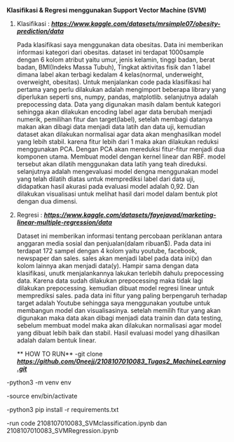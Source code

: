 **Klasifikasi & Regresi menggunakan Support Vector Machine (SVM)**

1. Klasifikasi : ***https://www.kaggle.com/datasets/mrsimple07/obesity-prediction/data***
   
    Pada klasifikasi saya menggunakan data obesitas. Data ini memberikan informasi kategori dari obesitas. dataset ini terdapat 1000sample dengan 6 kolom atribut yaitu umur, jenis kelamin, tinggi badan, berat badan, BMI(Indeks Massa Tubuh), Tingkat aktivitas fisik dan 1 label dimana label akan terbagi kedalam 4 kelas(normal, underweight, overweight, obesitas).
    Untuk menjalankan code pada klasifikasi hal pertama yang perlu dilakukan adalah mengimport beberapa library yang diperlukan seperti sns, numpy, pandas, matplotlib. selanjutnya adalah prepocessing data. Data yang digunakan masih dalam bentuk kategori sehingga akan dilakukan encoding label agar data berubah menjadi numerik, pemilihan fitur dan target(label), setelah membagi datanya makan akan dibagi data menjadi data latih dan data uji, kemudian dataset akan dilakukan normalisai agar data akan menghasilkan model yang lebih stabil. karena fitur lebih dari 1 maka akan dilakukan reduksi menggunakan PCA. Dengan PCA akan mereduksi fitur-fitur menjadi dua komponen utama.
	Membuat model dengan kernel linear dan RBF. model tersebut akan dilatih menggunakan data latih yang teah direduksi. selanjutnya adalah mengevaluasi model dengna menggunakan model yang telah dilatih diatas untuk memprediksi label dari data uji, didapatkan hasil akurasi pada evaluasi model adalah 0,92. Dan dilakukan visualisasi untuk melihat hasil dari model dalam bentuk plot dengan dua dimensi.


2. Regresi : ***https://www.kaggle.com/datasets/fayejavad/marketing-linear-multiple-regression/data***
   
    Dataset ini memberikan informasi tentang percobaan periklanan antara anggaran media sosial dan penjualan(dalam ribuan$). Pada data ini terdapat 172 sampel dengan 4 kolom yaitu youtube, facebook, newspaper dan sales. sales akan menjadi label pada data ini(x) dan kolom lainnya akan menjadi data(y).
    Hampir sama dengan data klasifikasi, unutk menjalankannya lakukan terlebih dahulu prepocessing data. Karena data sudah dilakukan prepocessing maka tidak lagi dilakukan prepocessing. kemudian dibuat model regresi linear untuk memprediksi sales. pada data ini fitur yang paling berpengaruh terhadap target adalah Youtube sehingga saya menggunakan youtube untuk membangun model dan visualisasinya. setelah memilih fitur yang akan digunakan maka data akan dibagi menjadi data trainin dan data testing, sebelum membuat model maka akan dilakukan normalisasi agar model yang dibuat lebih baik dan stabil. Hasil evaluasi model yang dihasilkan adalah dalam bentuk linear.
   
   ** HOW TO RUN**
-git clone ***https://github.com/0neejj/2108107010083_Tugas2_MachineLearning.git***

-python3 -m venv env

-source env/bin/activate

-python3 pip install -r requirements.txt

-run code 2108107010083_SVMclassification.ipynb dan 2108107010083_SVMRegression.ipynb
